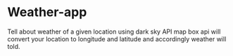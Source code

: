 # Weather-app
Tell about weather of a given location using dark sky API
map box api will convert your location to longitude and latitude and accordingly weather will told.
